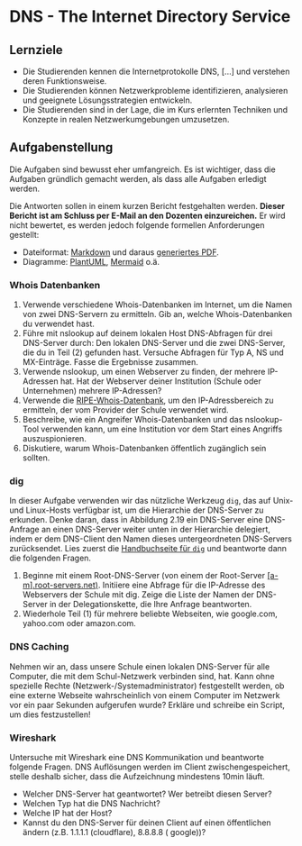 # DNS - The Internet Directory Service

## Lernziele

* Die Studierenden kennen die Internetprotokolle DNS, [...] und verstehen deren Funktionsweise.
* Die Studierenden können Netzwerkprobleme identifizieren, analysieren und geeignete Lösungsstrategien entwickeln.
* Die Studierenden sind in der Lage, die im Kurs erlernten Techniken und Konzepte in realen Netzwerkumgebungen
  umzusetzen.

## Aufgabenstellung
Die Aufgaben sind bewusst eher umfangreich.
Es ist wichtiger, dass die Aufgaben gründlich gemacht werden, als dass alle Aufgaben erledigt werden.

Die Antworten sollen in einem kurzen Bericht festgehalten werden.
**Dieser Bericht ist am Schluss per E-Mail an den Dozenten einzureichen.**
Er wird nicht bewertet, es werden jedoch folgende formellen Anforderungen gestellt:
- Dateiformat: [Markdown](https://www.markdownguide.org/) und daraus [generiertes PDF](https://pandoc.org/).
- Diagramme: [PlantUML](https://plantuml.com/de/), [Mermaid](https://mermaid.js.org/) o.ä.

### Whois Datenbanken

1. Verwende verschiedene Whois-Datenbanken im Internet, um die Namen von zwei DNS-Servern zu ermitteln. Gib an,
   welche Whois-Datenbanken du verwendet hast.
2. Führe mit nslookup auf deinem lokalen Host DNS-Abfragen für drei DNS-Server durch: Den lokalen DNS-Server und
   die zwei DNS-Server, die du in Teil (2) gefunden hast. Versuche Abfragen für Typ A, NS und MX-Einträge. Fasse
   die Ergebnisse zusammen.
3. Verwende nslookup, um einen Webserver zu finden, der mehrere IP-Adressen hat. Hat der Webserver deiner
   Institution (Schule oder Unternehmen) mehrere IP-Adressen?
4. Verwende die [RIPE-Whois-Datenbank](https://apps.db.ripe.net/db-web-ui/query), um den IP-Adressbereich zu
   ermitteln, der vom Provider der Schule verwendet wird.
5. Beschreibe, wie ein Angreifer Whois-Datenbanken und das nslookup-Tool verwenden kann, um eine Institution vor
   dem Start eines Angriffs auszuspionieren.
6. Diskutiere, warum Whois-Datenbanken öffentlich zugänglich sein sollten.

### dig

In dieser Aufgabe verwenden wir das nützliche Werkzeug `dig`, das auf Unix- und Linux-Hosts verfügbar ist, um die
Hierarchie der DNS-Server zu erkunden. Denke daran, dass in Abbildung 2.19 ein DNS-Server eine DNS-Anfrage an einen
DNS-Server weiter unten in der Hierarchie delegiert, indem er dem DNS-Client den Namen dieses untergeordneten
DNS-Servers zurücksendet. Lies zuerst die [Handbuchseite für `dig`](https://linux.die.net/man/1/dig) und beantworte
dann die folgenden Fragen.

1. Beginne mit einem Root-DNS-Server (von einem der Root-Server [[a-m].root-servers.net)](http://a.root-servers.net/).
   Initiiere eine Abfrage für die IP-Adresse des Webservers der Schule mit dig. Zeige die Liste der Namen der DNS-Server
   in der Delegationskette, die Ihre Anfrage beantworten.
2. Wiederhole Teil (1) für mehrere beliebte Webseiten, wie google.com, yahoo.com oder amazon.com.

### DNS Caching

Nehmen wir an, dass unsere Schule einen lokalen DNS-Server für alle Computer, die mit dem Schul-Netzwerk verbinden sind,
hat. Kann ohne spezielle Rechte (Netzwerk-/Systemadministrator) festgestellt werden, ob eine externe Webseite
wahrscheinlich von einem Computer im Netzwerk vor ein paar Sekunden aufgerufen wurde?
Erkläre und schreibe ein Script, um dies festzustellen!

### Wireshark

Untersuche mit Wireshark eine DNS Kommunikation und beantworte folgende Fragen.
DNS Auflösungen werden im Client zwischengespeichert, stelle deshalb sicher, dass die Aufzeichnung mindestens 10min
läuft.

- Welcher DNS-Server hat geantwortet? Wer betreibt diesen Server?
- Welchen Typ hat die DNS Nachricht?
- Welche IP hat der Host?
- Kannst du den DNS-Server für deinen Client auf einen öffentlichen ändern (z.B. 1.1.1.1 (cloudflare), 8.8.8.8 (
  google))?
